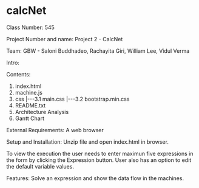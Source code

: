 # calcNet


Class Number:
545

Project Number and name:
Project 2 - CalcNet

Team:
GBW - Saloni Buddhadeo, Rachayita Giri, William Lee, Vidul Verma

Intro:


Contents: 
  1. index.html
  2. machine.js
  3. css
 	|---3.1 main.css
 	|---3.2 bootstrap.min.css
  4. README.txt
  5. Architecture Analysis
  6. Gantt Chart

External Requirements:
A web browser

Setup and Installation:
Unzip file and open index.html in browser.

To view the execution the user needs to enter maximun five expressions in the form by clicking the Expression button.
User also has an option to edit the default variable values.

Features:
Solve an expression and show the data flow in the machines.